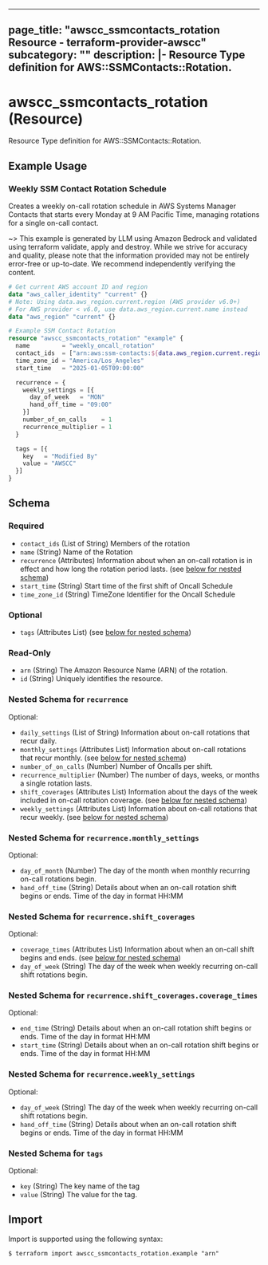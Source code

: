
---
page_title: "awscc_ssmcontacts_rotation Resource - terraform-provider-awscc"
subcategory: ""
description: |-
  Resource Type definition for AWS::SSMContacts::Rotation.
---

# awscc_ssmcontacts_rotation (Resource)

Resource Type definition for AWS::SSMContacts::Rotation.

## Example Usage

### Weekly SSM Contact Rotation Schedule

Creates a weekly on-call rotation schedule in AWS Systems Manager Contacts that starts every Monday at 9 AM Pacific Time, managing rotations for a single on-call contact.

~> This example is generated by LLM using Amazon Bedrock and validated using terraform validate, apply and destroy. While we strive for accuracy and quality, please note that the information provided may not be entirely error-free or up-to-date. We recommend independently verifying the content.

```terraform
# Get current AWS account ID and region
data "aws_caller_identity" "current" {}
# Note: Using data.aws_region.current.region (AWS provider v6.0+)
# For AWS provider < v6.0, use data.aws_region.current.name instead
data "aws_region" "current" {}

# Example SSM Contact Rotation
resource "awscc_ssmcontacts_rotation" "example" {
  name         = "weekly_oncall_rotation"
  contact_ids  = ["arn:aws:ssm-contacts:${data.aws_region.current.region}:${data.aws_caller_identity.current.account_id}:contact/example-contact"]
  time_zone_id = "America/Los_Angeles"
  start_time   = "2025-01-05T09:00:00"

  recurrence = {
    weekly_settings = [{
      day_of_week   = "MON"
      hand_off_time = "09:00"
    }]
    number_of_on_calls    = 1
    recurrence_multiplier = 1
  }

  tags = [{
    key   = "Modified By"
    value = "AWSCC"
  }]
}
```

<!-- schema generated by tfplugindocs -->
## Schema

### Required

- `contact_ids` (List of String) Members of the rotation
- `name` (String) Name of the Rotation
- `recurrence` (Attributes) Information about when an on-call rotation is in effect and how long the rotation period lasts. (see [below for nested schema](#nestedatt--recurrence))
- `start_time` (String) Start time of the first shift of Oncall Schedule
- `time_zone_id` (String) TimeZone Identifier for the Oncall Schedule

### Optional

- `tags` (Attributes List) (see [below for nested schema](#nestedatt--tags))

### Read-Only

- `arn` (String) The Amazon Resource Name (ARN) of the rotation.
- `id` (String) Uniquely identifies the resource.

<a id="nestedatt--recurrence"></a>
### Nested Schema for `recurrence`

Optional:

- `daily_settings` (List of String) Information about on-call rotations that recur daily.
- `monthly_settings` (Attributes List) Information about on-call rotations that recur monthly. (see [below for nested schema](#nestedatt--recurrence--monthly_settings))
- `number_of_on_calls` (Number) Number of Oncalls per shift.
- `recurrence_multiplier` (Number) The number of days, weeks, or months a single rotation lasts.
- `shift_coverages` (Attributes List) Information about the days of the week included in on-call rotation coverage. (see [below for nested schema](#nestedatt--recurrence--shift_coverages))
- `weekly_settings` (Attributes List) Information about on-call rotations that recur weekly. (see [below for nested schema](#nestedatt--recurrence--weekly_settings))

<a id="nestedatt--recurrence--monthly_settings"></a>
### Nested Schema for `recurrence.monthly_settings`

Optional:

- `day_of_month` (Number) The day of the month when monthly recurring on-call rotations begin.
- `hand_off_time` (String) Details about when an on-call rotation shift begins or ends. Time of the day in format HH:MM


<a id="nestedatt--recurrence--shift_coverages"></a>
### Nested Schema for `recurrence.shift_coverages`

Optional:

- `coverage_times` (Attributes List) Information about when an on-call shift begins and ends. (see [below for nested schema](#nestedatt--recurrence--shift_coverages--coverage_times))
- `day_of_week` (String) The day of the week when weekly recurring on-call shift rotations begin.

<a id="nestedatt--recurrence--shift_coverages--coverage_times"></a>
### Nested Schema for `recurrence.shift_coverages.coverage_times`

Optional:

- `end_time` (String) Details about when an on-call rotation shift begins or ends. Time of the day in format HH:MM
- `start_time` (String) Details about when an on-call rotation shift begins or ends. Time of the day in format HH:MM



<a id="nestedatt--recurrence--weekly_settings"></a>
### Nested Schema for `recurrence.weekly_settings`

Optional:

- `day_of_week` (String) The day of the week when weekly recurring on-call shift rotations begin.
- `hand_off_time` (String) Details about when an on-call rotation shift begins or ends. Time of the day in format HH:MM



<a id="nestedatt--tags"></a>
### Nested Schema for `tags`

Optional:

- `key` (String) The key name of the tag
- `value` (String) The value for the tag.

## Import

Import is supported using the following syntax:

```shell
$ terraform import awscc_ssmcontacts_rotation.example "arn"
```
